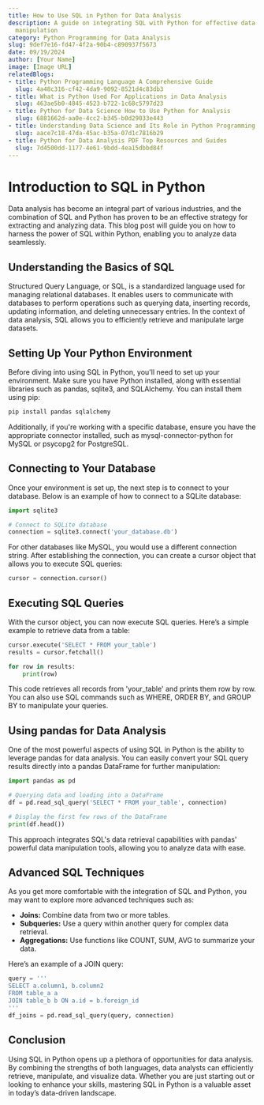 ```yaml
---
title: How to Use SQL in Python for Data Analysis
description: A guide on integrating SQL with Python for effective data analysis and
  manipulation
category: Python Programming for Data Analysis
slug: 9def7e16-fd47-4f2a-90b4-c890937f5673
date: 09/19/2024
author: [Your Name]
image: [Image URL]
relatedBlogs:
- title: Python Programming Language A Comprehensive Guide
  slug: 4a48c316-cf42-4da9-9092-8521d4c83db3
- title: What is Python Used For Applications in Data Analysis
  slug: 463ae5b0-4845-4523-b722-1c68c5797d23
- title: Python for Data Science How to Use Python for Analysis
  slug: 6881662d-aa0e-4cc2-b345-b0d29033e443
- title: Understanding Data Science and Its Role in Python Programming
  slug: aace7c18-47da-45ac-b35a-07d1c7816b29
- title: Python for Data Analysis PDF Top Resources and Guides
  slug: 7d4500dd-1177-4e61-9bdd-4ea15dbbd84f
---
```


# Introduction to SQL in Python

Data analysis has become an integral part of various industries, and the combination of SQL and Python has proven to be an effective strategy for extracting and analyzing data. This blog post will guide you on how to harness the power of SQL within Python, enabling you to analyze data seamlessly.

## Understanding the Basics of SQL

Structured Query Language, or SQL, is a standardized language used for managing relational databases. It enables users to communicate with databases to perform operations such as querying data, inserting records, updating information, and deleting unnecessary entries. In the context of data analysis, SQL allows you to efficiently retrieve and manipulate large datasets.

## Setting Up Your Python Environment

Before diving into using SQL in Python, you'll need to set up your environment. Make sure you have Python installed, along with essential libraries such as pandas, sqlite3, and SQLAlchemy. You can install them using pip:

```bash
pip install pandas sqlalchemy
```

Additionally, if you're working with a specific database, ensure you have the appropriate connector installed, such as mysql-connector-python for MySQL or psycopg2 for PostgreSQL.

## Connecting to Your Database

Once your environment is set up, the next step is to connect to your database. Below is an example of how to connect to a SQLite database:

```python
import sqlite3

# Connect to SQLite database
connection = sqlite3.connect('your_database.db')
```

For other databases like MySQL, you would use a different connection string. After establishing the connection, you can create a cursor object that allows you to execute SQL queries:

```python
cursor = connection.cursor()
```

## Executing SQL Queries

With the cursor object, you can now execute SQL queries. Here’s a simple example to retrieve data from a table:

```python
cursor.execute('SELECT * FROM your_table')
results = cursor.fetchall()

for row in results:
    print(row)
```

This code retrieves all records from 'your_table' and prints them row by row. You can also use SQL commands such as WHERE, ORDER BY, and GROUP BY to manipulate your queries.

## Using pandas for Data Analysis

One of the most powerful aspects of using SQL in Python is the ability to leverage pandas for data analysis. You can easily convert your SQL query results directly into a pandas DataFrame for further manipulation:

```python
import pandas as pd

# Querying data and loading into a DataFrame
df = pd.read_sql_query('SELECT * FROM your_table', connection)

# Display the first few rows of the DataFrame
print(df.head())
```

This approach integrates SQL's data retrieval capabilities with pandas' powerful data manipulation tools, allowing you to analyze data with ease.

## Advanced SQL Techniques

As you get more comfortable with the integration of SQL and Python, you may want to explore more advanced techniques such as:

- **Joins:** Combine data from two or more tables.
- **Subqueries:** Use a query within another query for complex data retrieval.
- **Aggregations:** Use functions like COUNT, SUM, AVG to summarize your data.

Here’s an example of a JOIN query:

```python
query = '''
SELECT a.column1, b.column2
FROM table_a a
JOIN table_b b ON a.id = b.foreign_id
'''
df_joins = pd.read_sql_query(query, connection)
```

## Conclusion

Using SQL in Python opens up a plethora of opportunities for data analysis. By combining the strengths of both languages, data analysts can efficiently retrieve, manipulate, and visualize data. Whether you are just starting out or looking to enhance your skills, mastering SQL in Python is a valuable asset in today’s data-driven landscape.